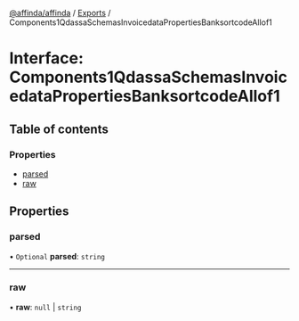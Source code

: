 [@affinda/affinda](../README.md) / [Exports](../modules.md) / Components1QdassaSchemasInvoicedataPropertiesBanksortcodeAllof1

# Interface: Components1QdassaSchemasInvoicedataPropertiesBanksortcodeAllof1

## Table of contents

### Properties

- [parsed](Components1QdassaSchemasInvoicedataPropertiesBanksortcodeAllof1.md#parsed)
- [raw](Components1QdassaSchemasInvoicedataPropertiesBanksortcodeAllof1.md#raw)

## Properties

### parsed

• `Optional` **parsed**: `string`

___

### raw

• **raw**: ``null`` \| `string`
